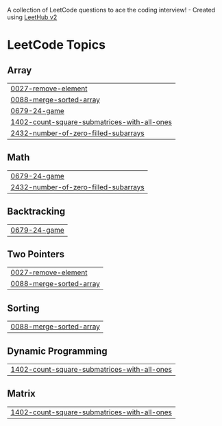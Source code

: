 A collection of LeetCode questions to ace the coding interview! - Created using [LeetHub v2](https://github.com/arunbhardwaj/LeetHub-2.0)
<!---LeetCode Topics Start-->
# LeetCode Topics
## Array
|  |
| ------- |
| [0027-remove-element](https://github.com/arina-tuladhar/solid-doodle/tree/master/0027-remove-element) |
| [0088-merge-sorted-array](https://github.com/arina-tuladhar/solid-doodle/tree/master/0088-merge-sorted-array) |
| [0679-24-game](https://github.com/arina-tuladhar/solid-doodle/tree/master/0679-24-game) |
| [1402-count-square-submatrices-with-all-ones](https://github.com/arina-tuladhar/solid-doodle/tree/master/1402-count-square-submatrices-with-all-ones) |
| [2432-number-of-zero-filled-subarrays](https://github.com/arina-tuladhar/solid-doodle/tree/master/2432-number-of-zero-filled-subarrays) |
## Math
|  |
| ------- |
| [0679-24-game](https://github.com/arina-tuladhar/solid-doodle/tree/master/0679-24-game) |
| [2432-number-of-zero-filled-subarrays](https://github.com/arina-tuladhar/solid-doodle/tree/master/2432-number-of-zero-filled-subarrays) |
## Backtracking
|  |
| ------- |
| [0679-24-game](https://github.com/arina-tuladhar/solid-doodle/tree/master/0679-24-game) |
## Two Pointers
|  |
| ------- |
| [0027-remove-element](https://github.com/arina-tuladhar/solid-doodle/tree/master/0027-remove-element) |
| [0088-merge-sorted-array](https://github.com/arina-tuladhar/solid-doodle/tree/master/0088-merge-sorted-array) |
## Sorting
|  |
| ------- |
| [0088-merge-sorted-array](https://github.com/arina-tuladhar/solid-doodle/tree/master/0088-merge-sorted-array) |
## Dynamic Programming
|  |
| ------- |
| [1402-count-square-submatrices-with-all-ones](https://github.com/arina-tuladhar/solid-doodle/tree/master/1402-count-square-submatrices-with-all-ones) |
## Matrix
|  |
| ------- |
| [1402-count-square-submatrices-with-all-ones](https://github.com/arina-tuladhar/solid-doodle/tree/master/1402-count-square-submatrices-with-all-ones) |
<!---LeetCode Topics End-->